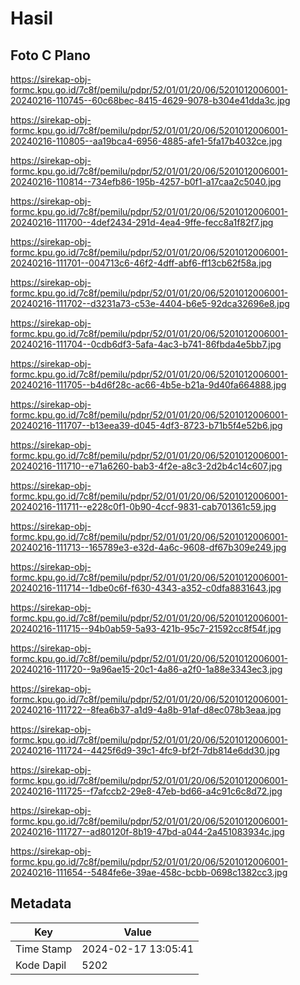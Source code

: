 # Hasil

## Foto C Plano

https://sirekap-obj-formc.kpu.go.id/7c8f/pemilu/pdpr/52/01/01/20/06/5201012006001-20240216-110745--60c68bec-8415-4629-9078-b304e41dda3c.jpg

https://sirekap-obj-formc.kpu.go.id/7c8f/pemilu/pdpr/52/01/01/20/06/5201012006001-20240216-110805--aa19bca4-6956-4885-afe1-5fa17b4032ce.jpg

https://sirekap-obj-formc.kpu.go.id/7c8f/pemilu/pdpr/52/01/01/20/06/5201012006001-20240216-110814--734efb86-195b-4257-b0f1-a17caa2c5040.jpg

https://sirekap-obj-formc.kpu.go.id/7c8f/pemilu/pdpr/52/01/01/20/06/5201012006001-20240216-111700--4def2434-291d-4ea4-9ffe-fecc8a1f82f7.jpg

https://sirekap-obj-formc.kpu.go.id/7c8f/pemilu/pdpr/52/01/01/20/06/5201012006001-20240216-111701--004713c6-46f2-4dff-abf6-ff13cb62f58a.jpg

https://sirekap-obj-formc.kpu.go.id/7c8f/pemilu/pdpr/52/01/01/20/06/5201012006001-20240216-111702--d3231a73-c53e-4404-b6e5-92dca32696e8.jpg

https://sirekap-obj-formc.kpu.go.id/7c8f/pemilu/pdpr/52/01/01/20/06/5201012006001-20240216-111704--0cdb6df3-5afa-4ac3-b741-86fbda4e5bb7.jpg

https://sirekap-obj-formc.kpu.go.id/7c8f/pemilu/pdpr/52/01/01/20/06/5201012006001-20240216-111705--b4d6f28c-ac66-4b5e-b21a-9d40fa664888.jpg

https://sirekap-obj-formc.kpu.go.id/7c8f/pemilu/pdpr/52/01/01/20/06/5201012006001-20240216-111707--b13eea39-d045-4df3-8723-b71b5f4e52b6.jpg

https://sirekap-obj-formc.kpu.go.id/7c8f/pemilu/pdpr/52/01/01/20/06/5201012006001-20240216-111710--e71a6260-bab3-4f2e-a8c3-2d2b4c14c607.jpg

https://sirekap-obj-formc.kpu.go.id/7c8f/pemilu/pdpr/52/01/01/20/06/5201012006001-20240216-111711--e228c0f1-0b90-4ccf-9831-cab701361c59.jpg

https://sirekap-obj-formc.kpu.go.id/7c8f/pemilu/pdpr/52/01/01/20/06/5201012006001-20240216-111713--165789e3-e32d-4a6c-9608-df67b309e249.jpg

https://sirekap-obj-formc.kpu.go.id/7c8f/pemilu/pdpr/52/01/01/20/06/5201012006001-20240216-111714--1dbe0c6f-f630-4343-a352-c0dfa8831643.jpg

https://sirekap-obj-formc.kpu.go.id/7c8f/pemilu/pdpr/52/01/01/20/06/5201012006001-20240216-111715--94b0ab59-5a93-421b-95c7-21592cc8f54f.jpg

https://sirekap-obj-formc.kpu.go.id/7c8f/pemilu/pdpr/52/01/01/20/06/5201012006001-20240216-111720--9a96ae15-20c1-4a86-a2f0-1a88e3343ec3.jpg

https://sirekap-obj-formc.kpu.go.id/7c8f/pemilu/pdpr/52/01/01/20/06/5201012006001-20240216-111722--8fea6b37-a1d9-4a8b-91af-d8ec078b3eaa.jpg

https://sirekap-obj-formc.kpu.go.id/7c8f/pemilu/pdpr/52/01/01/20/06/5201012006001-20240216-111724--4425f6d9-39c1-4fc9-bf2f-7db814e6dd30.jpg

https://sirekap-obj-formc.kpu.go.id/7c8f/pemilu/pdpr/52/01/01/20/06/5201012006001-20240216-111725--f7afccb2-29e8-47eb-bd66-a4c91c6c8d72.jpg

https://sirekap-obj-formc.kpu.go.id/7c8f/pemilu/pdpr/52/01/01/20/06/5201012006001-20240216-111727--ad80120f-8b19-47bd-a044-2a451083934c.jpg

https://sirekap-obj-formc.kpu.go.id/7c8f/pemilu/pdpr/52/01/01/20/06/5201012006001-20240216-111654--5484fe6e-39ae-458c-bcbb-0698c1382cc3.jpg


## Metadata

| Key        | Value               |
| ---------- | ------------------- |
| Time Stamp | 2024-02-17 13:05:41 |
| Kode Dapil | 5202                |



